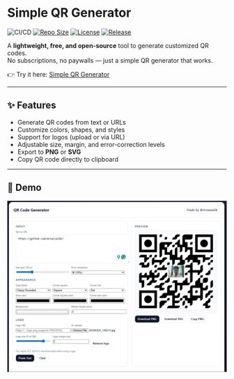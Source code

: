 # Simple QR Generator

![CI/CD](https://github.com/mrzaizai2k/simple_qr_generator/actions/workflows/workloads.yaml/badge.svg)
[![Repo Size](https://img.shields.io/github/repo-size/mrzaizai2k/simple_qr_generator?style=flat-square)](https://github.com/mrzaizai2k/simple_qr_generator)
[![License](https://img.shields.io/github/license/mrzaizai2k/simple_qr_generator?style=flat-square)](https://opensource.org/licenses/MIT)
[![Release](https://img.shields.io/github/v/release/mrzaizai2k/simple_qr_generator?style=flat-square)](https://github.com/mrzaizai2k/simple_qr_generator/releases)

A **lightweight, free, and open-source** tool to generate customized QR codes.  
No subscriptions, no paywalls — just a simple QR generator that works.

👉 Try it here: [Simple QR Generator](https://mrzaizai2k.github.io/simple_qr_generator.html)

---

## ✨ Features
- Generate QR codes from text or URLs
- Customize colors, shapes, and styles
- Support for logos (upload or via URL)
- Adjustable size, margin, and error-correction levels
- Export to **PNG** or **SVG**
- Copy QR code directly to clipboard

---

## 🚀 Demo
![Demo](docs/demo.png)
